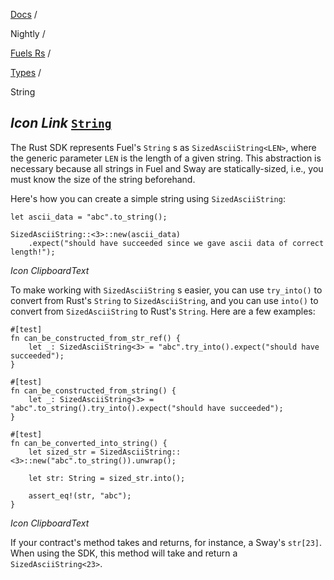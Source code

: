 [Docs](https://docs.fuel.network/) /

Nightly  /

[Fuels Rs](https://docs.fuel.network/docs/nightly/fuels-rs/) /

[Types](https://docs.fuel.network/docs/nightly/fuels-rs/types/) /

String

## _Icon Link_ [`String`](https://docs.fuel.network/docs/nightly/fuels-rs/types/string/\#string)

The Rust SDK represents Fuel's `String` s as `SizedAsciiString<LEN>`, where the generic parameter `LEN` is the length of a given string. This abstraction is necessary because all strings in Fuel and Sway are statically-sized, i.e., you must know the size of the string beforehand.

Here's how you can create a simple string using `SizedAsciiString`:

```fuel_Box fuel_Box-idXKMmm-css
let ascii_data = "abc".to_string();

SizedAsciiString::<3>::new(ascii_data)
    .expect("should have succeeded since we gave ascii data of correct length!");
```

_Icon ClipboardText_

To make working with `SizedAsciiString` s easier, you can use `try_into()` to convert from Rust's `String` to `SizedAsciiString`, and you can use `into()` to convert from `SizedAsciiString` to Rust's `String`. Here are a few examples:

```fuel_Box fuel_Box-idXKMmm-css
#[test]
fn can_be_constructed_from_str_ref() {
    let _: SizedAsciiString<3> = "abc".try_into().expect("should have succeeded");
}

#[test]
fn can_be_constructed_from_string() {
    let _: SizedAsciiString<3> = "abc".to_string().try_into().expect("should have succeeded");
}

#[test]
fn can_be_converted_into_string() {
    let sized_str = SizedAsciiString::<3>::new("abc".to_string()).unwrap();

    let str: String = sized_str.into();

    assert_eq!(str, "abc");
}
```

_Icon ClipboardText_

If your contract's method takes and returns, for instance, a Sway's `str[23]`. When using the SDK, this method will take and return a `SizedAsciiString<23>`.